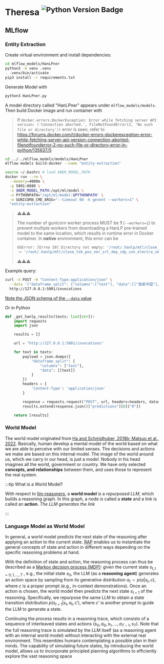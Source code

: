Theresa <sup>![Python Version Badge](https://img.shields.io/badge/Python-3.10-brightgreen?style=flat-square&logo=python&logoColor=white)</sup>
=======

MLflow
------

### Entity Extraction

Create virtual environment and install dependencies:

```bash
cd mlflow_models/HanLPner
python3 -m venv .venv
. .venv/bin/activate
pip3 install -r requirements.txt
```

Generate Model with

```bash
python3 HanLPner.py
```

A model directory called "HanLPner" appears under `mlflow_models/models`. Then build Docker image and run container with

> If `docker.errors.DockerException: Error while fetching server API version: ('Connection aborted.', FileNotFoundError(2, 'No such file or directory'))`
> error is seen, refer to https://forums.docker.com/t/docker-errors-dockerexception-error-while-fetching-server-api-version-connection-aborted-filenotfounderror-2-no-such-file-or-directory-error-in-python/135637/5

```bash
cd ../../mlflow_models/models/HanLPner
mlflow models build-docker --name "entity-extraction"

source ~/.bashrc # load $NER_MODEL_PATH
docker run --rm \
  --memory=4000m \
  -p 5001:8080 \
  -v $NER_MODEL_PATH:/opt/ml/model \
  -e PYTHONPATH="/opt/ml/model:$PYTHONPATH" \
  -e GUNICORN_CMD_ARGS="--timeout 60 -k gevent --workers=1" \
  "entity-extraction"
```

> ⚠️⚠️⚠️
> 
> The number of gunicorn worker process MUST be **1** (`--workers=1`) to prevent multiple workers from downloading a
> HanLP pre-trained model to the same location, which results in runtime error in Docker container. In **native**
> environment, this error can be
> 
> ```bash
> OSError: [Errno 39] Directory not empty: '/root/.hanlp/mtl/close_tok_pos_ner_srl_dep_sdp_con_electra_small_20210304_135840'
> -> '/root/.hanlp/mtl/close_tok_pos_ner_srl_dep_sdp_con_electra_small_20210111_124159'
> ```
> 
> ⚠️⚠️⚠️

Example query:

```bash
curl -X POST -H "Content-Type:application/json" \
  --data '{"dataframe_split": {"columns":["text"], "data":[["我爱中国"], ["米哈游成立于2011年,致力于为用户提供美好的、超出预期的产品与内容。米哈游多年来秉持技术自主创新,坚持走原创精品之路,围绕原创IP打造了涵盖漫画、动画、游戏、音乐、小说及动漫周边的全产业链。"]]}}' \
  http://127.0.0.1:5001/invocations
```

[Note the JSON schema of the `--data` value](https://stackoverflow.com/a/75104855)

Or in Python

```python
def _get_hanlp_results(texts: list[str]):
    import requests
    import json

    results = []

    url = "http://127.0.0.1:5001/invocations"

    for text in texts:
        payload = json.dumps({
            "dataframe_split": {
                "columns": ["text"],
                "data": [[text]]
            }
        })
        headers = {
            'Content-Type': 'application/json'
        }

        response = requests.request("POST", url, headers=headers, data=payload)
        results.extend(response.json()["predictions"][0]["0"])

    return [results]
```

### World Model

The world model originated from
[Ha and Schmidhuber, 2018b; Matsuo et al., 2022](https://qubitpi.github.io/worldmodels.github.io/). Basically, human
develop a mental model of the world based on what we are able to perceive with our limited senses. The decisions and
actions we make are based on this internal model. The image of the world around us, which we carry in our head, is just
a _model_. Nobody in his head imagines all the world, government or country. We have only selected **concepts, and
relationships** between them, and uses those to represent the real system.

:::tip What is a World Model?

With respect to [llm-reasoners](https://github.com/QubitPi/llm-reasoners), a **world model** is a _repurposed LLM_,
which builds a reasoning graph. In this graph, a node is called a **state** and a link is called an **action**. _The LLM
generates the link_

:::

### Language Model as World Model

In general, a world model predicts the next state of the reasoning after applying an action to the current state.
[RAP](https://github.com/QubitPi/RAP) enables us to instantiate the general concepts of state and action in different
ways depending on the specific reasoning problems at hand. 

With the definition of state and action, the reasoning process can thus be described as a
[Markov decision process (MDP)](./MDP.pdf): given the current state $s_{t,t=0,1,...,T}$ , e.g., the initial state $s_0$,
the LLM (as a **reasoning agent**) generates an action space by sampling from its generative distribution
$a_t ∼ p(a|s_t,c)$, where $c$ is a proper prompt (e.g., in-context demonstrations). Once an action is chosen, the world
model then predicts the next state $s_{t+1}$ of the reasoning. Specifically, we repurpose the same LLM to obtain a state
transition distribution $p(s_{t+1}|s_t, a_t, c')$, where c' is another prompt to guide the LLM to generate a state.

Continuing the process results in a reasoning trace, which consists of a sequence of interleaved states and actions
$(s_0, a_0, s_1, . . . , a_{T-1}, s_T)$. Note that the full reasoning trace is simulated by the LLM itself (as a
reasoning agent with an internal world model) without interacting with the external real environment. This resembles
humans contemplating a possible plan in their minds. The capability of simulating future states, by introducing the
world model, allows us to incorporate principled planning algorithms to efficiently explore the vast reasoning space

